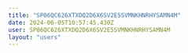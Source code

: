 ```yaml
---
title: "SP06QC626XTXDQ2D6X6SV2E5SVMNKHNRHYSAMN4M"
date: 2024-06-05T10:57:45.430Z
user: SP06QC626XTXDQ2D6X6SV2E5SVMNKHNRHYSAMN4M
layout: "users"
---
```

    